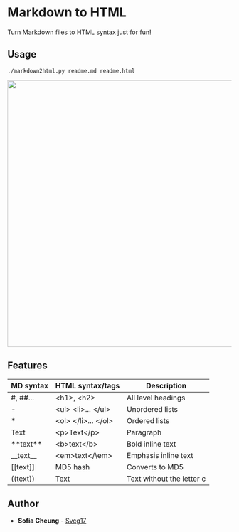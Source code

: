 # Markdown to HTML
Turn Markdown files to HTML syntax just for fun!

## Usage
`./markdown2html.py readme.md readme.html`
<p align="center">
<img src="https://i.imgur.com/ZminzQO.jpg" width="600px" >
</p>

## Features 
| MD syntax | HTML syntax/tags    | Description               |
|-----------|---------------------|---------------------------|
| \#, \#\#...  | \<h1\>, \<h2\>          | All level headings        |
| \-     | \<ul\> \<li\>... \<\/ul\>  | Unordered lists           |
| \*      | \<ol> \</li>... \<\/ol> | Ordered lists             |
| Text      | \<p>Text\<\/p>         | Paragraph                 |
| \*\*text\*\*  | \<b>text<\/b>         | Bold inline text          |
| \_\_text\_\_  | \<em>text\</\em>       | Emphasis inline text      |
| \[\[text\]\]  | MD5 hash            | Converts to MD5           |
| \(\(text\)\)  | Text                | Text without the letter c |

## Author
* **Sofia Cheung** - [Svcg17](https://github.com/Svcg17)
